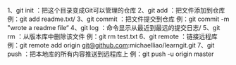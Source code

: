 1、git init   ：把这个目录变成Git可以管理的仓库	
2、git add    ：把文件添加到仓库   例：git add readme.txt/
3、git commit ：把文件提交到仓库   例：git commit -m "wrote a readme file“
4、git log    ：命令显示从最近到最远的提交日志/
5、git rm     ：从版本库中删除该文件 例：git rm test.txt
6、git remote ：链接远程库 例：git remote add origin git@github.com:michaelliao/learngit.git
7、git push   ：把本地库的所有内容推送到远程库上 例：git push -u origin master